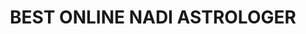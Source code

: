 ---
title: "BEST ONLINE NADI ASTROLOGER"
url: /kukatpally/best-online-nadi-astrologer/
shop: shop
---